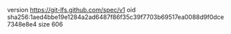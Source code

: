 version https://git-lfs.github.com/spec/v1
oid sha256:1aed4bbe19e1284a2ad6487f86f35c39f7703b69517ea0088d9f0dce7348e8e4
size 606
